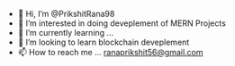 - 👋 Hi, I’m @PrikshitRana98
- 👀 I’m interested in doing deveplement of MERN Projects
- 🌱 I’m currently learning ...
- 💞️ I’m looking to learn blockchain deveplement
- 📫 How to reach me ... ranaprikshit56@gmail.com

<!---
PrikshitRana98/PrikshitRana98 is a ✨ special ✨ repository because its `README.md` (this file) appears on your GitHub profile.
You can click the Preview link to take a look at your changes.
--->
